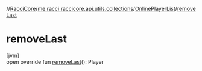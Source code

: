 //[RacciCore](../../../index.md)/[me.racci.raccicore.api.utils.collections](../index.md)/[OnlinePlayerList](index.md)/[removeLast](remove-last.md)

# removeLast

[jvm]\
open override fun [removeLast](remove-last.md)(): Player
